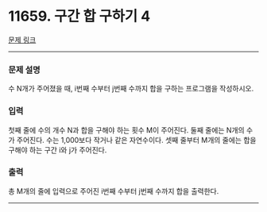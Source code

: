 # 11659. 구간 합 구하기 4 

[문제 링크](https://www.acmicpc.net/problem/11659) 

---
### 문제 설명

 수 N개가 주어졌을 때, i번째 수부터 j번째 수까지 합을 구하는 프로그램을 작성하시오.

### 입력 

 첫째 줄에 수의 개수 N과 합을 구해야 하는 횟수 M이 주어진다. 둘째 줄에는 N개의 수가 주어진다. 수는 1,000보다 작거나 같은 자연수이다. 셋째 줄부터 M개의 줄에는 합을 구해야 하는 구간 i와 j가 주어진다.

### 출력 

 총 M개의 줄에 입력으로 주어진 i번째 수부터 j번째 수까지 합을 출력한다.

---
